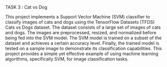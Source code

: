 TASK 3 : Cat vs Dog

This project implements a Support Vector Machine (SVM) classifier to classify images of cats and dogs using the TensorFlow Datasets (TFDS) Cats vs Dogs dataset. The dataset consists of a large set of images of cats and dogs. The images are preprocessed, resized, and normalized before being fed into the SVM model. The SVM model is trained on a subset of the dataset and achieves a certain accuracy level. Finally, the trained model is tested on a sample image to demonstrate its classification capabilities. This project provides a simple yet effective example of using machine learning algorithms, specifically SVM, for image classification tasks.
